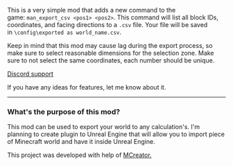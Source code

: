 This is a very simple mod that adds a new command to the game: `man_export_csv <pos1> <pos2>`. This command will list all block IDs, coordinates, and facing directions to a `.csv` file. Your file will be saved in `\config\exported as world_name.csv`.

Keep in mind that this mod may cause lag during the export process, so make sure to select reasonable dimensions for the selection zone. Make sure to not select the same coordinates, each number should be unique.

[Discord support](https://www.curseforge.com/linkout?remoteUrl=https%253a%252f%252fdiscord.com%252finvite%252f9d6RBrhqtg)

If you have any ideas for features, let me know about it.

* * * * *

### What's the purpose of this mod? 

This mod can be used to export your world to any calculation's. I'm planning to create plugin to Unreal Engine that will allow you to import piece of Minecraft world and have it inside Unreal Engine.

This project was developed with help of [MCreator.](https://www.curseforge.com/linkout?remoteUrl=https%253a%252f%252fmcreator.net%252f)
